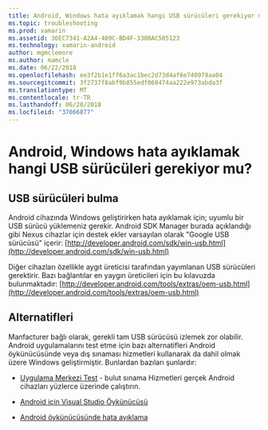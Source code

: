 ```yaml
---
title: Android, Windows hata ayıklamak hangi USB sürücüleri gerekiyor mu?
ms.topic: troubleshooting
ms.prod: xamarin
ms.assetid: 36EC7341-A2A4-409C-BD4F-330BAC505123
ms.technology: xamarin-android
author: mgmclemore
ms.author: mamcle
ms.date: 06/22/2018
ms.openlocfilehash: ee3f2b1e1ff6a3ac1bec2d73d4af6e740979aa04
ms.sourcegitcommit: 3f2737f8abf9b855edf060474aa222e973abda3f
ms.translationtype: MT
ms.contentlocale: tr-TR
ms.lasthandoff: 06/28/2018
ms.locfileid: "37066877"
---
```

# <a name="what-usb-drivers-do-i-need-to-debug-android-on-windows"></a>Android, Windows hata ayıklamak hangi USB sürücüleri gerekiyor mu?

## <a name="finding-usb-drivers"></a>USB sürücüleri bulma

Android cihazında Windows geliştirirken hata ayıklamak için; uyumlu bir USB sürücü yüklemeniz gerekir. Android SDK Manager burada açıklandığı gibi Nexus cihazlar için destek ekler varsayılan olarak "Google USB sürücüsü" içerir: [http://developer.android.com/sdk/win-usb.html](http://developer.android.com/sdk/win-usb.html)

Diğer cihazları özellikle aygıt üreticisi tarafından yayımlanan USB sürücüleri gerektirir. Bazı bağlantılar en yaygın üreticileri için bu kılavuzda bulunmaktadır: [http://developer.android.com/tools/extras/oem-usb.html](http://developer.android.com/tools/extras/oem-usb.html)

## <a name="alternatives"></a>Alternatifleri

Manfacturer bağlı olarak, gerekli tam USB sürücüsü izlemek zor olabilir. Android uygulamalarını test etme için bazı alternatifleri Android öykünücüsünde veya dış sınaması hizmetleri kullanarak da dahil olmak üzere Windows geliştirmiştir. Bunlardan bazıları şunlardır:

- [Uygulama Merkezi Test](https://docs.microsoft.com/appcenter/test-cloud/) - bulut sınama Hizmetleri gerçek Android cihazları yüzlerce üzerinde çalıştırın.

- [Android için Visual Studio Öykünücüsü](https://visualstudio.microsoft.com/vs/msft-android-emulator/)

- [Android öykünücüsünde hata ayıklama](~/android/deploy-test/debugging/debug-on-emulator.md)

